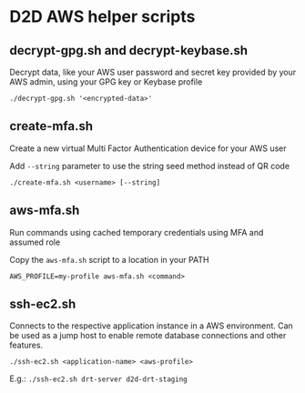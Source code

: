 # D2D AWS helper scripts

## decrypt-gpg.sh and decrypt-keybase.sh

Decrypt data, like your AWS user password and secret key provided by your
AWS admin, using your GPG key or Keybase profile

```
./decrypt-gpg.sh '<encrypted-data>'
```

## create-mfa.sh

Create a new virtual Multi Factor Authentication device for your AWS user

Add `--string` parameter to use the string seed method instead of QR code

```
./create-mfa.sh <username> [--string]
```

## aws-mfa.sh

Run commands using cached temporary credentials using MFA and assumed role

Copy the `aws-mfa.sh` script to a location in your PATH

```
AWS_PROFILE=my-profile aws-mfa.sh <command>
```

## ssh-ec2.sh

Connects to the respective application instance in a AWS environment. Can be used as a jump host to enable remote database connections and other features.

```
./ssh-ec2.sh <application-name> <aws-profile>
```

E.g.: `./ssh-ec2.sh drt-server d2d-drt-staging`
